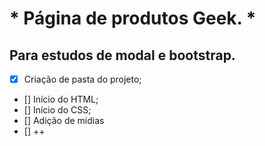 # * Página de produtos Geek. *

## Para estudos de modal e bootstrap.

- [x] Criação de pasta do projeto;
- [] Início do HTML;
- [] Início do CSS;
- [] Adição de midias
- [] ++